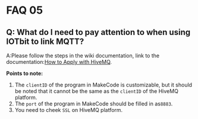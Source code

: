 # FAQ 05
## Q: What do I need to pay attention to when using IOTbit to link MQTT?

A:Please follow the steps in the wiki documentation, link to the documentation:[How to Apply with HiveMQ](http://www.elecfreaks.com/learn-en/microbitKit/iot_kit/IOT_MQTT.html).

**Points to note:**

1. The `clientID` of the program in MakeCode is customizable, but it should be noted that it cannot be the same as the `clientID` of the HiveMQ platform.
2. The `port` of the program in MakeCode should be filled in as`8883`.
3. You need to cheek `SSL` on HiveMQ platform.

